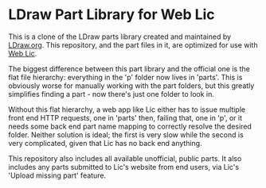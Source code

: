 # LDraw Part Library for Web Lic

This is a clone of the LDraw parts library created and maintained by [LDraw.org](https://www.ldraw.org/).
This repository, and the part files in it, are optimized for use with [Web Lic](https://github.com/remig/web_lic).

The biggest difference between this part library and the official one is the flat file hierarchy: everything in the 'p' folder now lives in 'parts'.
This is obviously worse for manually working with the part folders, but this greatly simplifies finding a part - now there's just one folder to look in.

Without this flat hierarchy, a web app like Lic either has to issue multiple front end HTTP requests, one in 'parts' then, failing that, one in 'p', or it needs some back end part name mapping to correctly resolve the desired folder.
Neither solution is ideal; the first is very slow while the second is very complicated, given that Lic has no back end anything.

This repository also includes all available unofficial, public parts.  It also includes any parts submitted to Lic's website from end users, via Lic's 'Upload missing part' feature.
